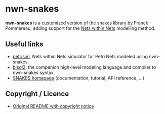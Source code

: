 nwn-snakes
==========
**nwn-snakes** is a customized version of the [snakes](https://github.com/fpom/snakes) library by Franck Pommereau, adding support for the [Nets within Nets](https://en.wikipedia.org/wiki/Nets_within_Nets) modelling method.

Useful links
------------
* [petrisim](https://github.com/leonardogian/nwn-petrisim), Nets within Nets simulator for Petri Nets modeled using nwn-snakes.
* [bisdl2](https://github.com/leonardogian/nwn-bisdl2), the companion high-level modeling language and compiler to nwn-snakes syntax.
* [SNAKES homepage](http://www.ibisc.univ-evry.fr/~fpommereau/SNAKES/) (documentation, tutorial, API reference, ...)

Copyright / Licence
-------------------
* [Original README with copyright notice](https://github.com/fpom/snakes/README.md)
